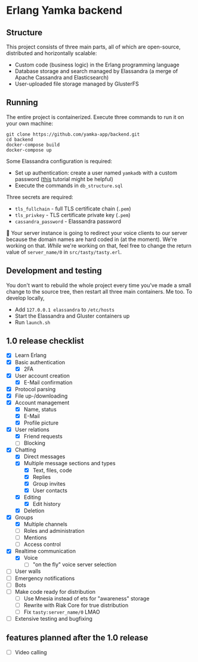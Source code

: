 # Erlang Yamka backend

## Structure
This project consists of three main parts, all of which are open-source, distributed and horizontally scalable:
  - Custom code (business logic) in the Erlang programming language
  - Database storage and search managed by Elassandra (a merge of Apache Cassandra and Elasticsearch)
  - User-uploaded file storage managed by GlusterFS

## Running
The entire project is containerized. Execute three commands to run it on your own machine:
```
git clone https://github.com/yamka-app/backend.git
cd backend
docker-compose build
docker-compose up
```

Some Elassandra configuration is required:
  - Set up authentication: create a user named `yamkadb` with a custom password ([this](https://docs.datastax.com/en/cassandra-oss/3.0/cassandra/configuration/secureConfigNativeAuth.html) tutorial might be helpful)
  - Execute the commands in `db_structure.sql`

Three secrets are required:
  - `tls_fullchain` - full TLS certificate chain (`.pem`)
  - `tls_privkey` - TLS certificate private key (`.pem`)
  - `cassandra_password` - Elassandra password

:construction: Your server instance is going to redirect your voice clients to our server because the domain names are hard coded in (at the moment). We're working on that. _While_ we're working on that, feel free to change the return value of `server_name/0` in `src/tasty/tasty.erl`.

## Development and testing
You don't want to rebuild the whole project every time you've made a small change to the source tree, then restart all three main containers. Me too. To develop locally,
  - Add `127.0.0.1 elassandra` to `/etc/hosts`
  - Start the Elassandra and Gluster containers up
  - Run `launch.sh`

## 1.0 release checklist
  - [x] Learn Erlang
  - [x] Basic authentication
    - [x] 2FA
  - [x] User account creation
    - [x] E-Mail confirmation
  - [x] Protocol parsing
  - [x] File up-/downloading
  - [x] Account management
    - [x] Name, status
    - [x] E-Mail
    - [x] Profile picture
  - [x] User relations
    - [x] Friend requests
    - [ ] Blocking
  - [x] Chatting
    - [x] Direct messages
    - [x] Multiple message sections and types
      - [x] Text, files, code
      - [x] Replies
      - [x] Group invites
      - [x] User contacts
    - [x] Editing
      - [x] Edit history
    - [x] Deletion
  - [x] Groups
    - [x] Multiple channels
    - [ ] Roles and administration
    - [ ] Mentions
    - [ ] Access control
  - [x] Realtime communication
    - [x] Voice
      - [ ] "on the fly" voice server selection
  - [ ] User walls
  - [ ] Emergency notifications
  - [ ] Bots
  - [ ] Make code ready for distribution
    - [ ] Use Mnesia instead of ets for "awareness" storage
    - [ ] Rewrite with Riak Core for true distribution
    - [ ] Fix `tasty:server_name/0` LMAO
  - [ ] Extensive testing and bugfixing

## features planned after the 1.0 release
  - [ ] Video calling